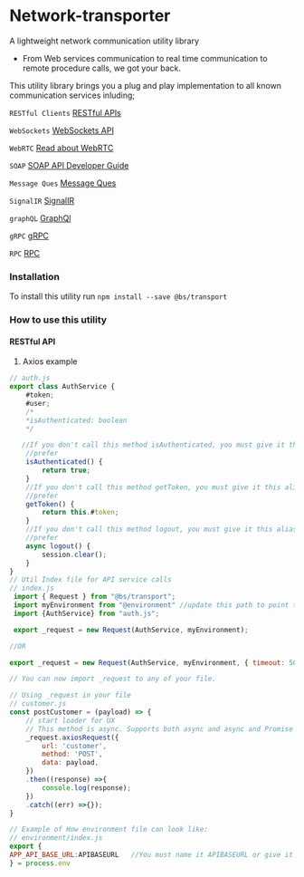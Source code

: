 # Network-transporter

A lightweight network communication utility library

- From Web services communication to real time communication to remote procedure calls, we got your back.

This utility library brings you a plug and play implementation to all known communication services inluding;

`RESTful Clients` <a href="https://en.wikipedia.org/wiki/REST">RESTful APIs</a>

`WebSockets` <a href="https://developer.mozilla.org/en-US/docs/Web/API/WebSockets_API">WebSockets API</a>

`WebRTC` <a href="https://webrtc.org/">Read about WebRTC</a>

`SOAP` <a href="https://developer.salesforce.com/docs/atlas.en-us.api.meta/api/sforce_api_quickstart_intro.htm">SOAP API Developer Guide</a>

`Message Ques` <a href="https://aws.amazon.com/message-queue/#:~:text=Message%20Queues&text=A%20message%20queue%20is%20a,once%2C%20by%20a%20single%20consumer.">Message Ques</a>

`SignalIR` <a href="https://dotnet.microsoft.com/en-us/apps/aspnet/signalr">SignalIR</a>

`graphQL` <a href="https://graphql.org/learn/">GraphQl</a>

`gRPC` <a href="https://grpc.io/docs/">gRPC</a>

`RPC` <a href="https://solana.com/docs/rpc">RPC</a>

### Installation
To install this utility
run `npm install --save @bs/transport`

### How to use this utility

#### RESTful API
1. Axios example

```js
// auth.js
export class AuthService {
    #token;
    #user;
    /*
    *isAuthenticated: boolean
    */

   //If you don't call this method isAuthenticated, you must give it this alias how you
    //prefer
    isAuthenticated() {
        return true;
    }
    //If you don't call this method getToken, you must give it this alias how you
    //prefer
    getToken() {  
        return this.#token;
    }
    //If you don't call this method logout, you must give it this alias how you
    //prefer
    async logout() {
        session.clear();
    }
}
// Util Index file for API service calls
// index.js
 import { Request } from "@bs/transport";
 import myEnvironment from "@environment" //update this path to point to your environment file
 import {AuthService} from "auth.js";

 export _request = new Request(AuthService, myEnvironment);

//OR

export _request = new Request(AuthService, myEnvironment, { timeout: 5000 });

// You can now import _request to any of your file.

// Using _request in your file
// customer.js
const postCustomer = (payload) => {
    // start loader for UX
    // This method is async. Supports both async and async and Promise 
    _request.axiosRequest({
        url: 'customer',
        method: 'POST',
        data: payload,
    })
    .then((response) =>{
        console.log(response);
    })
    .catch((err) =>{});
}

// Example of How environment file can look like:
// environment/index.js
export {
APP_API_BASE_URL:APIBASEURL   //You must name it APIBASEURL or give it alias of APIBASEURL
} = process.env

```
